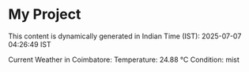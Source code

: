 # My Project

This content is dynamically generated in Indian Time (IST): 2025-07-07 04:26:49 IST


Current Weather in Coimbatore:
Temperature: 24.88 °C
Condition: mist
